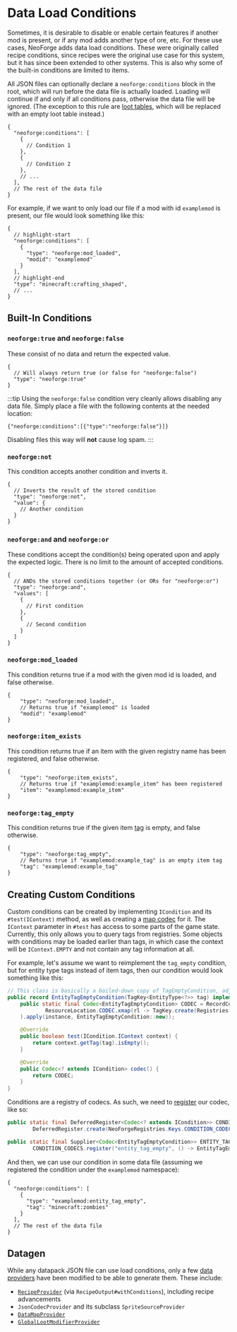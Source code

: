# Data Load Conditions

Sometimes, it is desirable to disable or enable certain features if another mod is present, or if any mod adds another type of ore, etc. For these use cases, NeoForge adds data load conditions. These were originally called recipe conditions, since recipes were the original use case for this system, but it has since been extended to other systems. This is also why some of the built-in conditions are limited to items.

All JSON files can optionally declare a `neoforge:conditions` block in the root, which will run before the data file is actually loaded. Loading will continue if and only if all conditions pass, otherwise the data file will be ignored. (The exception to this rule are [loot tables][loottable], which will be replaced with an empty loot table instead.)

```json5
{
  "neoforge:conditions": [
    {
      // Condition 1
    },
    {
      // Condition 2
    },
    // ...
  ],
  // The rest of the data file
}
```

For example, if we want to only load our file if a mod with id `examplemod` is present, our file would look something like this:

```json5
{
  // highlight-start
  "neoforge:conditions": [
    {
      "type": "neoforge:mod_loaded",
      "modid": "examplemod"
    }
  ],
  // highlight-end
  "type": "minecraft:crafting_shaped",
  // ...
}
```

## Built-In Conditions

### `neoforge:true` and `neoforge:false`

These consist of no data and return the expected value.

```json5
{
  // Will always return true (or false for "neoforge:false")
  "type": "neoforge:true"
}
```

:::tip
Using the `neoforge:false` condition very cleanly allows disabling any data file. Simply place a file with the following contents at the needed location:

```json5
{"neoforge:conditions":[{"type":"neoforge:false"}]}
```

Disabling files this way will **not** cause log spam.
:::

### `neoforge:not`

This condition accepts another condition and inverts it.

```json5
{
  // Inverts the result of the stored condition
  "type": "neoforge:not",
  "value": {
    // Another condition
  }
}
```

### `neoforge:and` and `neoforge:or`

These conditions accept the condition(s) being operated upon and apply the expected logic. There is no limit to the amount of accepted conditions.

```json5
{
  // ANDs the stored conditions together (or ORs for "neoforge:or")
  "type": "neoforge:and",
  "values": [
    {
      // First condition
    },
    {
      // Second condition
    }
  ]
}
```

### `neoforge:mod_loaded`

This condition returns true if a mod with the given mod id is loaded, and false otherwise.

```json5
{
    "type": "neoforge:mod_loaded",
    // Returns true if "examplemod" is loaded
    "modid": "examplemod"
}
```

### `neoforge:item_exists`

This condition returns true if an item with the given registry name has been registered, and false otherwise.

```json5
{
    "type": "neoforge:item_exists",
    // Returns true if "examplemod:example_item" has been registered
    "item": "examplemod:example_item"
}
```

### `neoforge:tag_empty`

This condition returns true if the given item [tag] is empty, and false otherwise.

```json5
{
    "type": "neoforge:tag_empty",
    // Returns true if "examplemod:example_tag" is an empty item tag
    "tag": "examplemod:example_tag"
}
```

## Creating Custom Conditions

Custom conditions can be created by implementing `ICondition` and its `#test(IContext)` method, as well as creating a [map codec][codec] for it. The `IContext` parameter in `#test` has access to some parts of the game state. Currently, this only allows you to query tags from registries. Some objects with conditions may be loaded earlier than tags, in which case the context will be `IContext.EMPTY` and not contain any tag information at all.

For example, let's assume we want to reimplement the `tag_empty` condition, but for entity type tags instead of item tags, then our condition would look something like this:

```java
// This class is basically a boiled-down copy of TagEmptyCondition, adjusted for entity types instead of items.
public record EntityTagEmptyCondition(TagKey<EntityType<?>> tag) implements ICondition {
    public static final Codec<EntityTagEmptyCondition> CODEC = RecordCodecBuilder.create(instance -> instance.group(
            ResourceLocation.CODEC.xmap(rl -> TagKey.create(Registries.ENTITY_TYPES, rl), TagKey::location).fieldOf("tag").forGetter(EntityTagEmptyCondition::tag)
    ).apply(instance, EntityTagEmptyCondition::new));

    @Override
    public boolean test(ICondition.IContext context) {
        return context.getTag(tag).isEmpty();
    }

    @Override
    public Codec<? extends ICondition> codec() {
        return CODEC;
    }
}
```

Conditions are a registry of codecs. As such, we need to [register] our codec, like so:

```java
public static final DeferredRegister<Codec<? extends ICondition>> CONDITION_CODECS =
        DeferredRegister.create(NeoForgeRegistries.Keys.CONDITION_CODECS, ExampleMod.MOD_ID);

public static final Supplier<Codec<EntityTagEmptyCondition>> ENTITY_TAG_EMPTY =
        CONDITION_CODECS.register("entity_tag_empty", () -> EntityTagEmptyCondition.CODEC);
```

And then, we can use our condition in some data file (assuming we registered the condition under the `examplemod` namespace):

```json5
{
  "neoforge:conditions": [
    {
      "type": "examplemod:entity_tag_empty",
      "tag": "minecraft:zombies"
    }
  ],
  // The rest of the data file
}
```

## Datagen

While any datapack JSON file can use load conditions, only a few [data providers][datagen] have been modified to be able to generate them. These include:

- [`RecipeProvider`][recipeprovider] (via `RecipeOutput#withConditions`), including recipe advancements
- `JsonCodecProvider` and its subclass `SpriteSourceProvider`
- [`DataMapProvider`][datamapprovider]
- [`GlobalLootModifierProvider`][glmprovider]

[codec]: ../../datastorage/codecs
[datagen]: ../index.md#data-generation
[datamapprovider]: datamaps/index.md#data-generation
[glmprovider]: ../../datagen/glm.md
[loottable]: loottables/index.md
[recipeprovider]: ../../datagen/recipes.md
[register]: ../../concepts/registries
[tag]: tags.md
